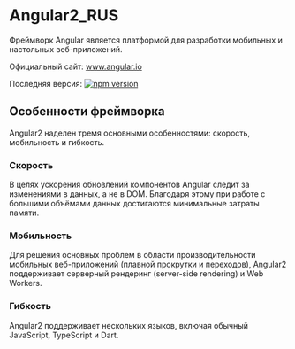# Angular2_RUS
Фреймворк Angular является платформой для разработки мобильных и настольных веб-приложений.

Официальный сайт: www.angular.io

Последняя версия: [![npm version](https://badge.fury.io/js/angular2.svg)](http://badge.fury.io/js/angular2)

## Особенности фреймворка
Angular2 наделен тремя основными особенностями: скорость, мобильность и гибкость.
### Скорость
В целях ускорения обновлений компонентов Angular следит за изменениями в данных, а не в DOM. Благодаря этому при работе с большими объёмами данных достигаются минимальные затраты памяти.
### Мобильность
Для решения основных проблем в области производительности мобильных веб-приложений (плавной прокрутки и переходов), Angular2 поддерживает серверный рендеринг (server-side rendering) и Web Workers.
### Гибкость
Angular2 поддерживает нескольких языков, включая обычный JavaScript, TypeScript и Dart. 
